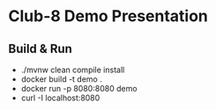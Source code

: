 # Club-8 Demo Presentation

## Build & Run

* ./mvnw clean compile install
* docker build -t demo .
* docker run -p 8080:8080 demo
* curl -I localhost:8080

